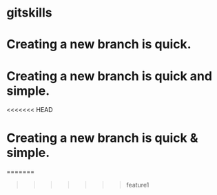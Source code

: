 # gitskills
# Creating a new branch is quick.
# Creating a new branch is quick and simple.
<<<<<<< HEAD
# Creating a new branch is quick & simple.
=======
>>>>>>> feature1
